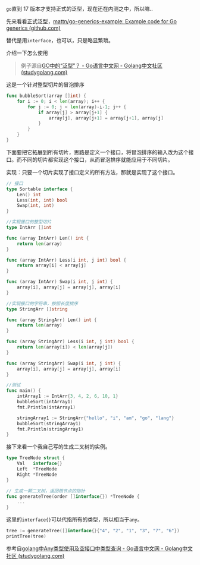 `go`直到 17 版本才支持正式的泛型，现在还在内测之中，所以嘛..

先来看看正式泛型，[mattn/go-generics-example: Example code for Go generics (github.com)](https://github.com/mattn/go-generics-example)

替代是用`interface`，也可以，只是略显繁琐。

介绍一下怎么使用

> 例子源自[GO中的“泛型”？ - Go语言中文网 - Golang中文社区 (studygolang.com)](https://studygolang.com/articles/9250)

这是一个针对整型切片的冒泡排序

```go
func bubbleSort(array []int) {
	for i := 0; i < len(array); i++ {
		for j := 0; j < len(array)-i-1; j++ {
			if array[j] > array[j+1] {
				array[j], array[j+1] = array[j+1], array[j]
			}
		}
	}
}
```

下面要把它拓展到所有切片，思路是定义一个接口，将冒泡排序的输入改为这个接口。而不同的切片都实现这个接口，从而冒泡排序就能应用于不同切片。

实现：只要一个切片实现了接口定义的所有方法，那就是实现了这个接口。

```go
// 接口
type Sortable interface {
	Len() int
	Less(int, int) bool
	Swap(int, int)
}
```

```go
//实现接口的整型切片
type IntArr []int

func (array IntArr) Len() int {
	return len(array)
}

func (array IntArr) Less(i int, j int) bool {
	return array[i] < array[j]
}

func (array IntArr) Swap(i int, j int) {
	array[i], array[j] = array[j], array[i]
}

//实现接口的字符串，按照长度排序
type StringArr []string

func (array StringArr) Len() int {
	return len(array)
}

func (array StringArr) Less(i int, j int) bool {
	return len(array[i]) < len(array[j])
}

func (array StringArr) Swap(i int, j int) {
	array[i], array[j] = array[j], array[i]
}
```

```go
//测试
func main() {
	intArray1 := IntArr{3, 4, 2, 6, 10, 1}
	bubbleSort(intArray1)
	fmt.Println(intArray1)

	stringArray1 := StringArr{"hello", "i", "am", "go", "lang"}
	bubbleSort(stringArray1)
	fmt.Println(stringArray1)
}
```



接下来看一个我自己写的生成二叉树的实例。

```go
type TreeNode struct {
	Val   interface{}
	Left  *TreeNode
	Right *TreeNode
}

// 生成一颗二叉树，返回根节点的指针
func generateTree(order []interface{}) *TreeNode {
	...
}
```

这里的`interface{}`可以代指所有的类型，所以相当于`any`。

```go
tree := generateTree([]interface{}{"4", "2", "1", "3", "7", "6"})
printTree(tree)
```

参考自[golang中Any类型使用及空接口中类型查询 - Go语言中文网 - Golang中文社区 (studygolang.com)](https://studygolang.com/articles/15697)